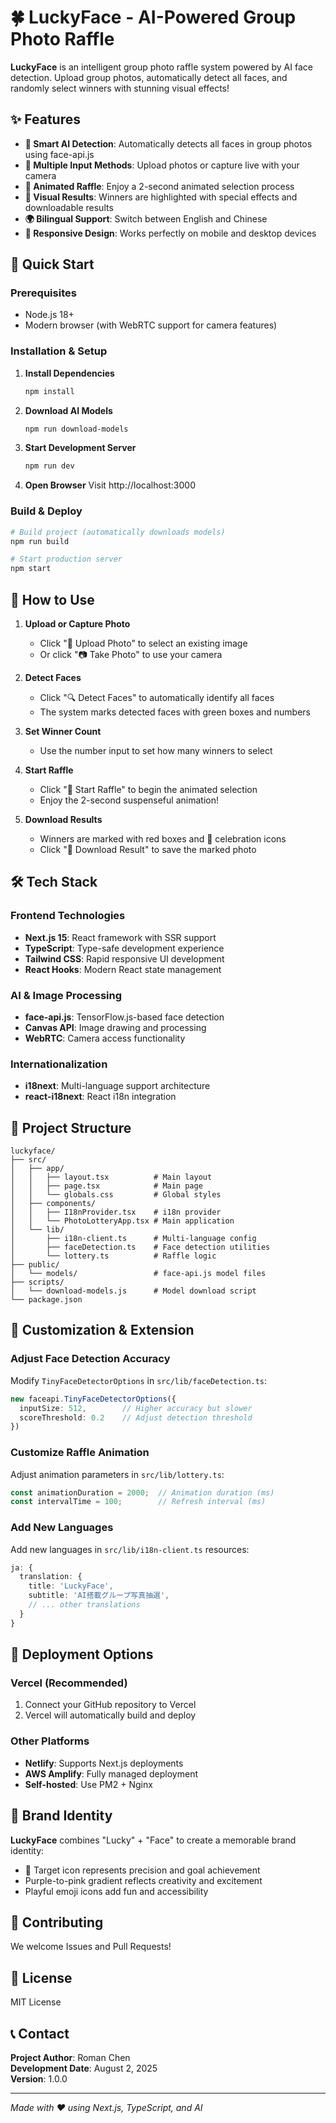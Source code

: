 # 🍀 LuckyFace - AI-Powered Group Photo Raffle

**LuckyFace** is an intelligent group photo raffle system powered by AI face detection. Upload group photos, automatically detect all faces, and randomly select winners with stunning visual effects!

## ✨ Features

- **🎲 Smart AI Detection**: Automatically detects all faces in group photos using face-api.js
- **📁 Multiple Input Methods**: Upload photos or capture live with your camera
- **🎪 Animated Raffle**: Enjoy a 2-second animated selection process
- **🎨 Visual Results**: Winners are highlighted with special effects and downloadable results
- **🌍 Bilingual Support**: Switch between English and Chinese
- **📱 Responsive Design**: Works perfectly on mobile and desktop devices

## 🚀 Quick Start

### Prerequisites
- Node.js 18+ 
- Modern browser (with WebRTC support for camera features)

### Installation & Setup

1. **Install Dependencies**
   ```bash
   npm install
   ```

2. **Download AI Models**
   ```bash
   npm run download-models
   ```

3. **Start Development Server**
   ```bash
   npm run dev
   ```

4. **Open Browser**
   Visit http://localhost:3000

### Build & Deploy

```bash
# Build project (automatically downloads models)
npm run build

# Start production server
npm start
```

## 📱 How to Use

1. **Upload or Capture Photo**
   - Click "📁 Upload Photo" to select an existing image
   - Or click "📷 Take Photo" to use your camera

2. **Detect Faces**
   - Click "🔍 Detect Faces" to automatically identify all faces
   - The system marks detected faces with green boxes and numbers

3. **Set Winner Count**
   - Use the number input to set how many winners to select

4. **Start Raffle**
   - Click "🎲 Start Raffle" to begin the animated selection
   - Enjoy the 2-second suspenseful animation!

5. **Download Results**
   - Winners are marked with red boxes and 🎉 celebration icons
   - Click "💾 Download Result" to save the marked photo

## 🛠 Tech Stack

### Frontend Technologies
- **Next.js 15**: React framework with SSR support
- **TypeScript**: Type-safe development experience
- **Tailwind CSS**: Rapid responsive UI development
- **React Hooks**: Modern React state management

### AI & Image Processing
- **face-api.js**: TensorFlow.js-based face detection
- **Canvas API**: Image drawing and processing
- **WebRTC**: Camera access functionality

### Internationalization
- **i18next**: Multi-language support architecture
- **react-i18next**: React i18n integration

## 📁 Project Structure

```
luckyface/
├── src/
│   ├── app/
│   │   ├── layout.tsx          # Main layout
│   │   ├── page.tsx            # Main page
│   │   └── globals.css         # Global styles
│   ├── components/
│   │   ├── I18nProvider.tsx    # i18n provider
│   │   └── PhotoLotteryApp.tsx # Main application
│   └── lib/
│       ├── i18n-client.ts      # Multi-language config
│       ├── faceDetection.ts    # Face detection utilities
│       └── lottery.ts          # Raffle logic
├── public/
│   └── models/                 # face-api.js model files
├── scripts/
│   └── download-models.js      # Model download script
└── package.json
```

## 🔧 Customization & Extension

### Adjust Face Detection Accuracy
Modify `TinyFaceDetectorOptions` in `src/lib/faceDetection.ts`:
```typescript
new faceapi.TinyFaceDetectorOptions({
  inputSize: 512,        // Higher accuracy but slower
  scoreThreshold: 0.2    // Adjust detection threshold
})
```

### Customize Raffle Animation
Adjust animation parameters in `src/lib/lottery.ts`:
```typescript
const animationDuration = 2000;  // Animation duration (ms)
const intervalTime = 100;        // Refresh interval (ms)
```

### Add New Languages
Add new languages in `src/lib/i18n-client.ts` resources:
```typescript
ja: {
  translation: {
    title: 'LuckyFace',
    subtitle: 'AI搭載グループ写真抽選',
    // ... other translations
  }
}
```

## 🚀 Deployment Options

### Vercel (Recommended)
1. Connect your GitHub repository to Vercel
2. Vercel will automatically build and deploy

### Other Platforms
- **Netlify**: Supports Next.js deployments
- **AWS Amplify**: Fully managed deployment
- **Self-hosted**: Use PM2 + Nginx

## 🎨 Brand Identity

**LuckyFace** combines "Lucky" + "Face" to create a memorable brand identity:
- 🎯 Target icon represents precision and goal achievement
- Purple-to-pink gradient reflects creativity and excitement
- Playful emoji icons add fun and accessibility

## 🤝 Contributing

We welcome Issues and Pull Requests!

## 📄 License

MIT License

## 📞 Contact

**Project Author**: Roman Chen  
**Development Date**: August 2, 2025  
**Version**: 1.0.0

---

*Made with ❤️ using Next.js, TypeScript, and AI*